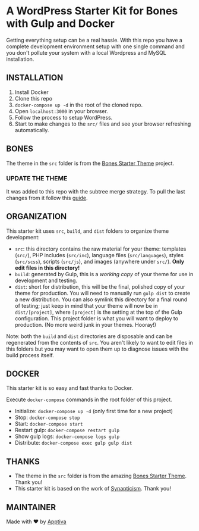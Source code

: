 # A WordPress Starter Kit for Bones with Gulp and Docker

Getting everything setup can be a real hassle. With this repo you have a complete development environment setup with one single command and you don't pollute your system with a local Wordpress and MySQL installation.



## INSTALLATION

1. Install Docker
1. Clone this repo
1. `docker-compose up -d` in the root of the cloned repo.
1. Open `localhost:3000` in your browser.
1. Follow the process to setup WordPress.
1. Start to make changes to the `src/` files and see your browser refreshing automatically.



## BONES

The theme in the `src` folder is from the [Bones Starter Theme](https://github.com/eddiemachado/bones/) project.


### UPDATE THE THEME

It was added to this repo with the subtree merge strategy. To pull the last changes from it follow this [guide](https://git-scm.com/book/en/v1/Git-Tools-Subtree-Merging).



## ORGANIZATION

This starter kit uses `src`, `build`, and `dist` folders to organize theme development:

* `src`: this directory contains the raw material for your theme: templates (`src/`), PHP includes (`src/inc`), language files (`src/languages`), styles (`src/scss`), scripts (`src/js`), and images (anywhere under `src/`). **Only edit files in this directory!**
* `build`: generated by Gulp, this is a *working copy* of your theme for use in development and testing.
* `dist`: short for distribution, this will be the final, polished copy of your theme for production. You will need to manually run `gulp dist` to create a new distribution. You can also symlink this directory for a final round of testing; just keep in mind that your theme will now be in `dist/[project]`, where `[project]` is the setting at the top of the Gulp configuration. This project folder is what you will want to deploy to production. (No more weird junk in your themes. Hooray!)

Note: both the `build` and `dist` directories are disposable and can be regenerated from the contents of `src`. You aren't likely to want to edit files in this folders but you may want to open them up to diagnose issues with the build process itself.



## DOCKER

This starter kit is so easy and fast thanks to Docker.

Execute `docker-compose` commands in the root folder of this project.

* Initialize: `docker-compose up -d` (only first time for a new project)
* Stop: `docker-compose stop`
* Start: `docker-compose start`
* Restart gulp: `docker-compose restart gulp`
* Show gulp logs: `docker-compose logs gulp`
* Distribute: `docker-compose exec gulp gulp dist`



## THANKS

* The theme in the `src` folder is from the amazing [Bones Starter Theme](https://github.com/eddiemachado/bones/). Thank you!
* This starter kit is based on the work of [Synapticism](https://github.com/synapticism/wordpress-gulp-starter-kit). Thank you!



## MAINTAINER

Made with ♥️ by [Apptiva](www.apptiva.ch)